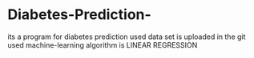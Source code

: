 # Diabetes-Prediction-
its a program for diabetes prediction
used data set is uploaded in the git
used machine-learning algorithm is LINEAR REGRESSION
